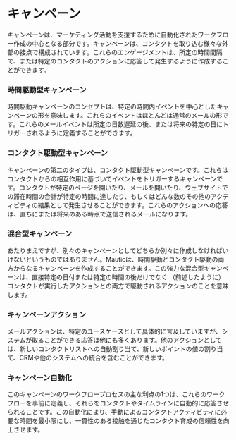 # キャンペーン

キャンペーンは、マーケティング活動を支援するために自動化されたワークフロー作成の中心となる部分です。キャンペーンは、コンタクトを取り込む様々な外部の接点で構成されています。これらのエンゲージメントは、所定の時間間隔で、または特定のコンタクトのアクションに応答して発生するように作成することができます。

### 時間駆動型キャンペーン

時間駆動キャンペーンのコンセプトは、特定の時間内イベントを中心としたキャンペーンの形を意味します。これらのイベントはほとんどは通常のメールの形です。これらのメールイベントは所定の日数遅延の後、または将来の特定の日にトリガーされるように定義することができます。

### コンタクト駆動型キャンペーン

キャンペーンの第二のタイプは、コンタクト駆動型キャンペーンです。これらはコンタクトからの相互作用に基づいてイベントをトリガーするキャンペーンです。コンタクトが特定のページを開いたり、メールを開いたり、ウェブサイトでの滞在時間の合計が特定の時間に達したり、もしくはどんな数のその他のアクティビティの結果として発生させることができます。これらのアクションへの応答は、直ちにまたは将来のある時点で送信されるメールになります。

### 混合型キャンペーン

あたりまえですが、別々のキャンペーンとしてどちらか別々に作成しなければいけないというものではありません。Mauticは、時間駆動とコンタクト駆動の両方からなるキャンペーンを作成することができます。この強力な混合型キャンペーンは、直接特定の日付または特定の時間の後だけでなく （前述したように）コンタクトが実行したアクションとの両方で駆動されるアクションのことを意味します。

### キャンペーンアクション

メールアクションは、特定のユースケースとして具体的に言及していますが、システムが取ることができる応答は他にも多くあります。他のアクションとしては、新しいコンタクトリストへの自動割り当て、新しいポイントの値の割り当て、CRMや他のシステムへの統合を含むことができます。

### キャンペーン自動化

このキャンペーンのワークフロープロセスの主な利点の1つは、これらのワークフローを事前に定義し、それらをコンタクトやタイムラインに自動的に応答させられることです。この自動化により、手動によるコンタクトアクティビティに必要な時間を最小限にし、一貫性のある接触を通じたコンタクト育成の信頼性を向上させます。
